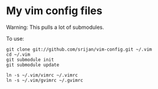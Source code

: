My vim config files
===================

Warning: This pulls a lot of submodules.

To use:

    git clone git://github.com/srijan/vim-config.git ~/.vim
    cd ~/.vim
    git submodule init
    git submodule update

    ln -s ~/.vim/vimrc ~/.vimrc
    ln -s ~/.vim/gvimrc ~/.gvimrc

